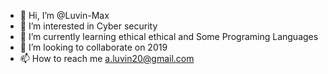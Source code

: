 - 👋 Hi, I’m @Luvin-Max
- 👀 I’m interested in Cyber security
- 🌱 I’m currently learning ethical ethical and Some Programing Languages
- 💞️ I’m looking to collaborate on 2019
- 📫 How to reach me a.luvin20@gmail.com

<!---
Luvin-Max/Luvin-Max is a ✨ special ✨ repository because its `README.md` (this file) appears on your GitHub profile.
You can click the Preview link to take a look at your changes.
--->
